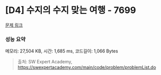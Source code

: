# [D4] 수지의 수지 맞는 여행 - 7699 

[문제 링크](https://swexpertacademy.com/main/code/problem/problemDetail.do?contestProbId=AWqUzj0arpkDFARG) 

### 성능 요약

메모리: 27,504 KB, 시간: 1,685 ms, 코드길이: 1,066 Bytes



> 출처: SW Expert Academy, https://swexpertacademy.com/main/code/problem/problemList.do